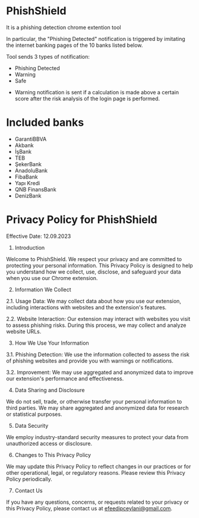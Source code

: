 # PhishShield
It is a phishing detection chrome extention tool

In particular, the "Phishing Detected" notification is triggered by imitating the internet banking pages of the 10 banks listed below.

Tool sends 3 types of notification:
  * Phishing Detected
  * Warning
  * Safe

- Warning notification is sent if a calculation is made above a certain score after the risk analysis of the login page is performed.

# Included banks
  * GarantiBBVA
  * Akbank
  * İşBank
  * TEB
  * ŞekerBank
  * AnadoluBank
  * FibaBank
  * Yapı Kredi
  * QNB FinansBank
  * DenizBank

# Privacy Policy for PhishShield

Effective Date: 12.09.2023

1. Introduction

Welcome to PhishShield. We respect your privacy and are committed to protecting your personal information. This Privacy Policy is designed to help you understand how we collect, use, disclose, and safeguard your data when you use our Chrome extension.

2. Information We Collect

2.1. Usage Data: We may collect data about how you use our extension, including interactions with websites and the extension's features.

2.2. Website Interaction: Our extension may interact with websites you visit to assess phishing risks. During this process, we may collect and analyze website URLs.

3. How We Use Your Information

3.1. Phishing Detection: We use the information collected to assess the risk of phishing websites and provide you with warnings or notifications.

3.2. Improvement: We may use aggregated and anonymized data to improve our extension's performance and effectiveness.

4. Data Sharing and Disclosure

We do not sell, trade, or otherwise transfer your personal information to third parties. We may share aggregated and anonymized data for research or statistical purposes.

5. Data Security

We employ industry-standard security measures to protect your data from unauthorized access or disclosure.

6. Changes to This Privacy Policy

We may update this Privacy Policy to reflect changes in our practices or for other operational, legal, or regulatory reasons. Please review this Privacy Policy periodically.

7. Contact Us

If you have any questions, concerns, or requests related to your privacy or this Privacy Policy, please contact us at efeedipceylani@gmail.com.

